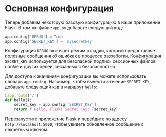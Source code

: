 # Основная конфигурация

Теперь добавим некоторую базовую конфигурацию в наше приложение Flask. В том же файле `app.py` добавьте следующий код:

```python
app.config['DEBUG'] = True
app.config['SECRET_KEY'] = 'mysecretkey'
```

Конфигурация `DEBUG` включает режим отладки, который предоставляет полезные сообщения об ошибках в процессе разработки. Конфигурация `SECRET_KEY` используется для безопасной подписи сессионных файлов cookie и других целей, связанных с безопасностью.

Для доступа к значениям конфигурации вы можете использовать словарь `app.config`. Например, чтобы вывести значение `SECRET_KEY`, добавьте следующий код в маршрут `hello`:

```python
@app.route('/')
def hello():
    secret_key = app.config['SECRET_KEY']
    return f'Hello, Flask! Secret Key: {secret_key}'
```

Перезапустите приложение Flask и перейдите по адресу `http://localhost:5000`, чтобы увидеть обновленное сообщение с секретным ключом.
